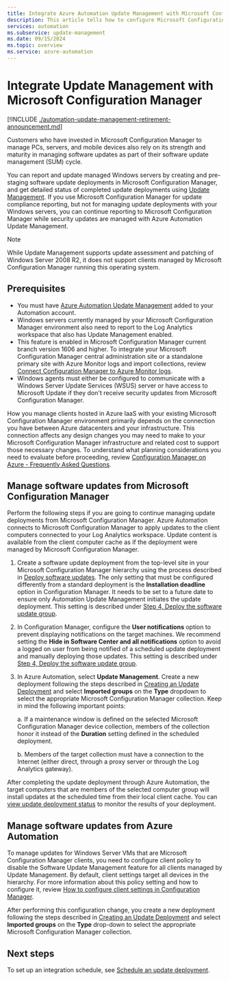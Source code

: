 ```yaml
---
title: Integrate Azure Automation Update Management with Microsoft Configuration Manager
description: This article tells how to configure Microsoft Configuration Manager with Update Management to deploy software updates to manager clients.
services: automation
ms.subservice: update-management
ms.date: 09/15/2024
ms.topic: overview
ms.service: azure-automation
---
```


# Integrate Update Management with Microsoft Configuration Manager

[!INCLUDE [./automation-update-management-retirement-announcement.md](../includes/automation-update-management-retirement-announcement.md)]

Customers who have invested in Microsoft Configuration Manager to manage PCs, servers, and mobile devices also rely on its strength and maturity in managing software updates as part of their software update management (SUM) cycle.

You can report and update managed Windows servers by creating and pre-staging software update deployments in Microsoft Configuration Manager, and get detailed status of completed update deployments using [Update Management](overview.md). If you use Microsoft Configuration Manager for update compliance reporting, but not for managing update deployments with your Windows servers, you can continue reporting to Microsoft Configuration Manager while security updates are managed with Azure Automation Update Management.

>[!NOTE]
>While Update Management supports update assessment and patching of Windows Server 2008 R2, it does not support clients managed by Microsoft Configuration Manager running this operating system.

## Prerequisites

* You must have [Azure Automation Update Management](overview.md) added to your Automation account.
* Windows servers currently managed by your Microsoft Configuration Manager environment also need to report to the Log Analytics workspace that also has Update Management enabled.
* This feature is enabled in Microsoft Configuration Manager current branch version 1606 and higher. To integrate your Microsoft Configuration Manager central administration site or a standalone primary site with Azure Monitor logs and import collections, review [Connect Configuration Manager to Azure Monitor logs](/azure/azure-monitor/logs/collect-sccm).  
* Windows agents must either be configured to communicate with a Windows Server Update Services (WSUS) server or have access to Microsoft Update if they don't receive security updates from Microsoft Configuration Manager.

How you manage clients hosted in Azure IaaS with your existing Microsoft Configuration Manager environment primarily depends on the connection you have between Azure datacenters and your infrastructure. This connection affects any design changes you may need to make to your Microsoft Configuration Manager infrastructure and related cost to support those necessary changes. To understand what planning considerations you need to evaluate before proceeding, review [Configuration Manager on Azure - Frequently Asked Questions](/configmgr/core/understand/configuration-manager-on-azure#networking).

## Manage software updates from Microsoft Configuration Manager

Perform the following steps if you are going to continue managing update deployments from Microsoft Configuration Manager. Azure Automation connects to Microsoft Configuration Manager to apply updates to the client computers connected to your Log Analytics workspace. Update content is available from the client computer cache as if the deployment were managed by Microsoft Configuration Manager.

1. Create a software update deployment from the top-level site in your Microsoft Configuration Manager hierarchy using the process described in [Deploy software updates](/configmgr/sum/deploy-use/deploy-software-updates). The only setting that must be configured differently from a standard deployment is the **Installation deadline** option in Configuration Manager. It needs to be set to a future date to ensure only Automation Update Management initiates the update deployment. This setting is described under [Step 4, Deploy the software update group](/configmgr/sum/deploy-use/manually-deploy-software-updates#BKMK_4DeployUpdateGroup).

2. In Configuration Manager, configure the **User notifications** option to prevent displaying notifications on the target machines. We recommend setting the **Hide in Software Center and all notifications** option to avoid a logged on user from being notified of a scheduled update deployment and manually deploying those updates. This setting is described under [Step 4, Deploy the software update group](/configmgr/sum/deploy-use/manually-deploy-software-updates#BKMK_4DeployUpdateGroup).

3. In Azure Automation, select **Update Management**. Create a new deployment following the steps described in [Creating an Update Deployment](deploy-updates.md#schedule-an-update-deployment) and select **Imported groups** on the **Type** dropdown to select the appropriate Microsoft Configuration Manager collection. Keep in mind the following important points:

    a. If a maintenance window is defined on the selected Microsoft Configuration Manager device collection, members of the collection honor it instead of the **Duration** setting defined in the scheduled deployment.

    b. Members of the target collection must have a connection to the Internet (either direct, through a proxy server or through the Log Analytics gateway).

After completing the update deployment through Azure Automation, the target computers that are members of the selected computer group will install updates at the scheduled time from their local client cache. You can [view update deployment status](deploy-updates.md#check-deployment-status) to monitor the results of your deployment.

## Manage software updates from Azure Automation

To manage updates for Windows Server VMs that are Microsoft Configuration Manager clients, you need to configure client policy to disable the Software Update Management feature for all clients managed by Update Management. By default, client settings target all devices in the hierarchy. For more information about this policy setting and how to configure it, review [How to configure client settings in Configuration Manager](/configmgr/core/clients/deploy/configure-client-settings).

After performing this configuration change, you create a new deployment following the steps described in [Creating an Update Deployment](deploy-updates.md#schedule-an-update-deployment) and select **Imported groups** on the **Type** drop-down to select the appropriate Microsoft Configuration Manager collection.

## Next steps

To set up an integration schedule, see [Schedule an update deployment](deploy-updates.md#schedule-an-update-deployment).
